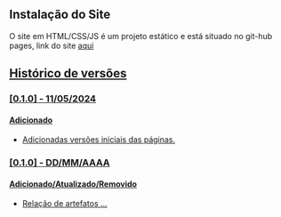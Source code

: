 

## Instalação do Site

O site em HTML/CSS/JS é um projeto estático e está situado no git-hub pages, link do site <a href="https://icei-puc-minas-pmv-ads.github.io/pmv-ads-2024-1-e1-proj-web-t11-pmv-ads-2024-1-e1-proj-nutricao/codigo-fonte/src/pagina%20principal/index.html">aqui

## Histórico de versões

### [0.1.0] - 11/05/2024
#### Adicionado
- Adicionadas versões iniciais das páginas.


### [0.1.0] - DD/MM/AAAA
#### Adicionado/Atualizado/Removido
- Relação de artefatos ...
